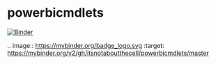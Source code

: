 # powerbicmdlets

[![Binder](https://mybinder.org/badge_logo.svg)](https://mybinder.org/v2/gh/itsnotaboutthecell/powerbicmdlets/master)

.. image:: https://mybinder.org/badge_logo.svg
 :target: https://mybinder.org/v2/gh/itsnotaboutthecell/powerbicmdlets/master
